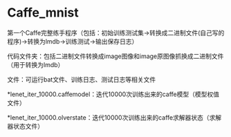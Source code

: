 # Caffe_mnist
第一个Caffe完整练手程序（包括：初始训练测试集->转换成二进制文件(自己写的程序)->转换为lmdb->训练测试->输出保存日志）

代码文件夹：包括二进制文件转换成image图像和image原图像抓换成二进制文件（用于转换为lmdb）

文件：可运行bat文件、训练日志、测试日志等相关文件

*lenet_iter_10000.caffemodel：迭代10000次训练出来的caffe模型（模型权值文件）

*lenet_iter_10000.olverstate：迭代10000次训练出来的caffe求解器状态（求解器状态文件）


